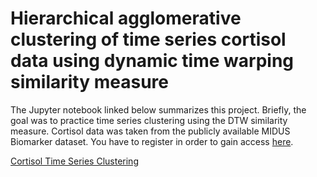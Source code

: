 # Hierarchical agglomerative clustering of time series cortisol data using dynamic time warping similarity measure

The Jupyter notebook linked below summarizes this project. Briefly, the goal was to practice time series clustering using the DTW similarity measure. Cortisol data was taken from the publicly available MIDUS Biomarker dataset. You have to register in order to gain access [here](https://www.icpsr.umich.edu/icpsrweb/NACDA/studies/36901).

[Cortisol Time Series Clustering](https://github.com/fiksdala/data-projects/blob/master/cort_time_series_cluster/cort_cluster.ipynb)